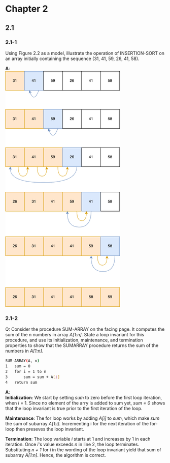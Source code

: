 # Chapter 2
## 2.1
### 2.1-1
Using Figure 2.2 as a model, illustrate the operation of INSERTION-SORT on an array initially containing the sequence (31, 41, 59, 26, 41, 58).

**A**:<br>
![2.1-1](2.1/2.1-1.png) 

### 2.1-2
Q: Consider the procedure SUM-ARRAY on the facing page. It computes the sum of the n numbers in array *A[1:n]*. State a loop invariant for this procedure, and use
its initialization, maintenance, and termination properties to show that the SUMARRAY procedure returns the sum of the numbers in *A[1:n]*.

```bash
SUM-ARRAY(A, n)
1   sum = 0
2   for i = 1 to n
3       sum = sum + A[i]
4   return sum
```

**A**:<br>
**Initialization**: We start by setting *sum* to zero before the first loop iteration, when *i* = 1. Since no element of the arry is added to sum yet, *sum = 0* shows that the loop invariant is true prior to the first iteration of the loop.

**Maintenance**: The for loop works by adding *A[i]* to *sum*, which make *sum* the sum of subarray *A[1:i]*. Incrementing i for the next iteration of the for-loop then preseves the loop invariant.

**Termination**: The loop variable *i* starts at 1 and increases by 1 in each iteration. Once *i*'s value exceeds *n* in line 2, the loop terminates. Substituting *n + 1* for i in the wording of the loop invariant yield that sum of subarray *A[1:n]*. Hence, the algorithm is correct.

